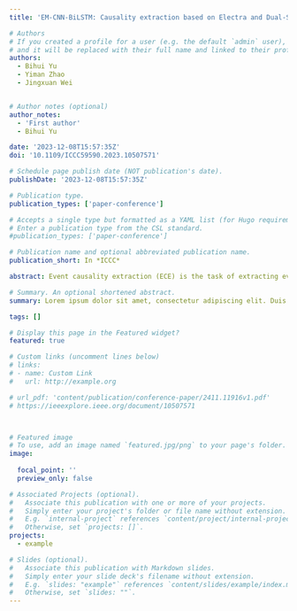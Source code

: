 ```yaml
---
title: 'EM-CNN-BiLSTM: Causality extraction based on Electra and Dual-Stage Attention Mechanism'

# Authors
# If you created a profile for a user (e.g. the default `admin` user), write the username (folder name) here
# and it will be replaced with their full name and linked to their profile.
authors:
  - Bihui Yu
  - Yiman Zhao
  - Jingxuan Wei


# Author notes (optional)
author_notes:
  - 'First author'
  - Bihui Yu

date: '2023-12-08T15:57:35Z'
doi: '10.1109/ICCC59590.2023.10507571'

# Schedule page publish date (NOT publication's date).
publishDate: '2023-12-08T15:57:35Z'

# Publication type.
publication_types: ['paper-conference']

# Accepts a single type but formatted as a YAML list (for Hugo requirements).
# Enter a publication type from the CSL standard.
#publication_types: ['paper-conference']

# Publication name and optional abbreviated publication name.
publication_short: In *ICCC*

abstract: Event causality extraction (ECE) is the task of extracting event-causal pairs and their structural event information from plain text. However, the accuracy of implicit causal relationship extraction in ECE is low, and how to fully mine the causal semantic relationship within sentences is still a problem in the case of limited samples. Therefore, this paper proposes a causality extraction model (EM-CNN-BiLSTM) based on Electra and dual network fusion. First, the input text sequence is converted into a word embedding vector to obtain the word vector representation of the text. Subsequently, the feature information is generated by a dual-network fusion model, which includes two TextCNN convolutional neural networks for capturing local features, and a bidirectional long-short-term memory network (BiLSTM) for capturing contextual information of sentences. Finally, the context vector is regularized with the dropout technique and mapped to the final classification result using a linear layer. In order to further improve the accuracy of causality extraction, a dual-stage attention mechanism based on features and timing (DAM, dual-stage attention mechanism) is introduced, which are channel attention mechanism and timing attention mechanism respectively, to enhance the model's understanding of important features and the ability to extract historical key information. Through a large number of experimental verifications on the public dataset SemEval-CE, the results show the effectiveness of the model in the task of causality extraction.

# Summary. An optional shortened abstract.
summary: Lorem ipsum dolor sit amet, consectetur adipiscing elit. Duis posuere tellus ac convallis placerat. Proin tincidunt magna sed ex sollicitudin condimentum.

tags: []

# Display this page in the Featured widget?
featured: true

# Custom links (uncomment lines below)
# links:
# - name: Custom Link
#   url: http://example.org

# url_pdf: 'content/publication/conference-paper/2411.11916v1.pdf'
# https://ieeexplore.ieee.org/document/10507571



# Featured image
# To use, add an image named `featured.jpg/png` to your page's folder.
image:
  
  focal_point: ''
  preview_only: false

# Associated Projects (optional).
#   Associate this publication with one or more of your projects.
#   Simply enter your project's folder or file name without extension.
#   E.g. `internal-project` references `content/project/internal-project/index.md`.
#   Otherwise, set `projects: []`.
projects:
  - example

# Slides (optional).
#   Associate this publication with Markdown slides.
#   Simply enter your slide deck's filename without extension.
#   E.g. `slides: "example"` references `content/slides/example/index.md`.
#   Otherwise, set `slides: ""`.
---
```



